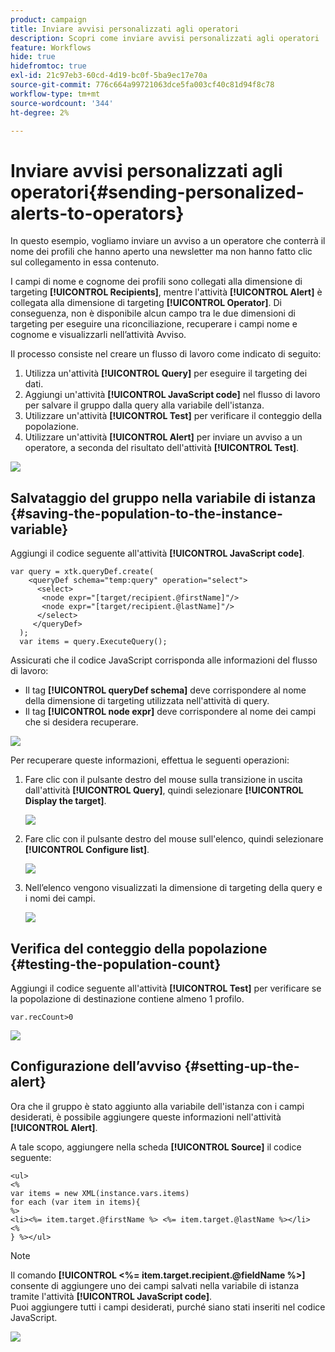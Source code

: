 ```yaml
---
product: campaign
title: Inviare avvisi personalizzati agli operatori
description: Scopri come inviare avvisi personalizzati agli operatori
feature: Workflows
hide: true
hidefromtoc: true
exl-id: 21c97eb3-60cd-4d19-bc0f-5ba9ec17e70a
source-git-commit: 776c664a99721063dce5fa003cf40c81d94f8c78
workflow-type: tm+mt
source-wordcount: '344'
ht-degree: 2%

---
```


# Inviare avvisi personalizzati agli operatori{#sending-personalized-alerts-to-operators}



In questo esempio, vogliamo inviare un avviso a un operatore che conterrà il nome dei profili che hanno aperto una newsletter ma non hanno fatto clic sul collegamento in essa contenuto.

I campi di nome e cognome dei profili sono collegati alla dimensione di targeting **[!UICONTROL Recipients]**, mentre l&#39;attività **[!UICONTROL Alert]** è collegata alla dimensione di targeting **[!UICONTROL Operator]**. Di conseguenza, non è disponibile alcun campo tra le due dimensioni di targeting per eseguire una riconciliazione, recuperare i campi nome e cognome e visualizzarli nell’attività Avviso.

Il processo consiste nel creare un flusso di lavoro come indicato di seguito:

1. Utilizza un&#39;attività **[!UICONTROL Query]** per eseguire il targeting dei dati.
1. Aggiungi un&#39;attività **[!UICONTROL JavaScript code]** nel flusso di lavoro per salvare il gruppo dalla query alla variabile dell&#39;istanza.
1. Utilizzare un&#39;attività **[!UICONTROL Test]** per verificare il conteggio della popolazione.
1. Utilizzare un&#39;attività **[!UICONTROL Alert]** per inviare un avviso a un operatore, a seconda del risultato dell&#39;attività **[!UICONTROL Test]**.

![](assets/uc_operator_1.png)

## Salvataggio del gruppo nella variabile di istanza {#saving-the-population-to-the-instance-variable}

Aggiungi il codice seguente all&#39;attività **[!UICONTROL JavaScript code]**.

```
var query = xtk.queryDef.create(  
    <queryDef schema="temp:query" operation="select">  
      <select>  
       <node expr="[target/recipient.@firstName]"/>  
       <node expr="[target/recipient.@lastName]"/>  
      </select>  
     </queryDef>  
  );  
  var items = query.ExecuteQuery();
```

Assicurati che il codice JavaScript corrisponda alle informazioni del flusso di lavoro:

* Il tag **[!UICONTROL queryDef schema]** deve corrispondere al nome della dimensione di targeting utilizzata nell&#39;attività di query.
* Il tag **[!UICONTROL node expr]** deve corrispondere al nome dei campi che si desidera recuperare.

![](assets/uc_operator_3.png)

Per recuperare queste informazioni, effettua le seguenti operazioni:

1. Fare clic con il pulsante destro del mouse sulla transizione in uscita dall&#39;attività **[!UICONTROL Query]**, quindi selezionare **[!UICONTROL Display the target]**.

   ![](assets/uc_operator_4.png)

1. Fare clic con il pulsante destro del mouse sull&#39;elenco, quindi selezionare **[!UICONTROL Configure list]**.

   ![](assets/uc_operator_5.png)

1. Nell’elenco vengono visualizzati la dimensione di targeting della query e i nomi dei campi.

   ![](assets/uc_operator_6.png)

## Verifica del conteggio della popolazione {#testing-the-population-count}

Aggiungi il codice seguente all&#39;attività **[!UICONTROL Test]** per verificare se la popolazione di destinazione contiene almeno 1 profilo.

```
var.recCount>0
```

![](assets/uc_operator_7.png)

## Configurazione dell’avviso {#setting-up-the-alert}

Ora che il gruppo è stato aggiunto alla variabile dell&#39;istanza con i campi desiderati, è possibile aggiungere queste informazioni nell&#39;attività **[!UICONTROL Alert]**.

A tale scopo, aggiungere nella scheda **[!UICONTROL Source]** il codice seguente:

```
<ul>
<%
var items = new XML(instance.vars.items)
for each (var item in items){
%>
<li><%= item.target.@firstName %> <%= item.target.@lastName %></li>
<%
} %></ul>
```

>[!NOTE]
>
>Il comando **[!UICONTROL <%= item.target.recipient.@fieldName %>]** consente di aggiungere uno dei campi salvati nella variabile di istanza tramite l&#39;attività **[!UICONTROL JavaScript code]**.\
>Puoi aggiungere tutti i campi desiderati, purché siano stati inseriti nel codice JavaScript.

![](assets/uc_operator_8.png)
